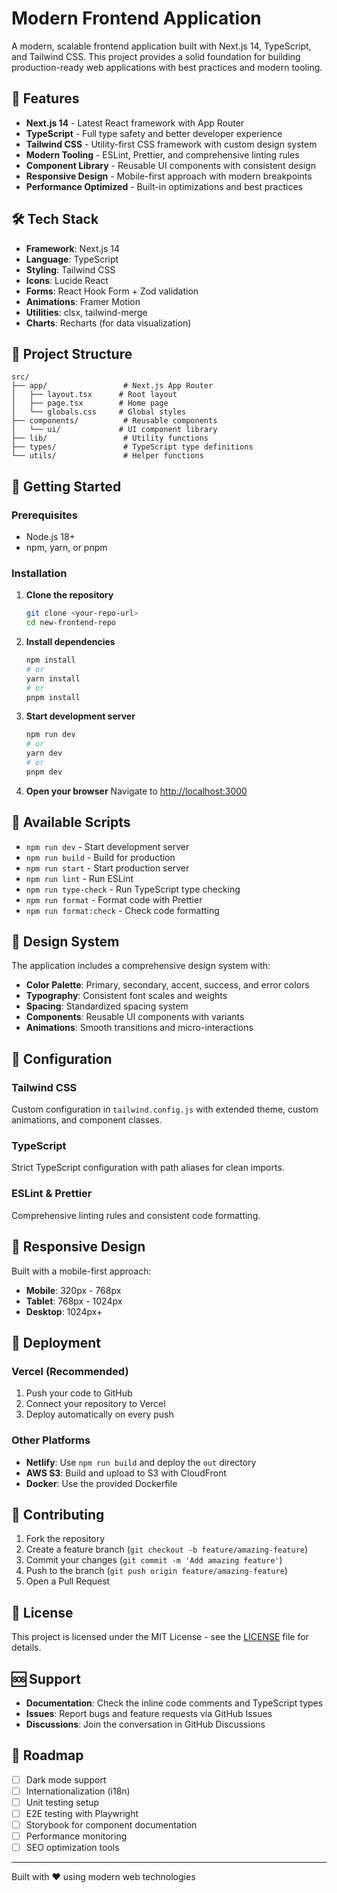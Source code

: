 # Modern Frontend Application

A modern, scalable frontend application built with Next.js 14, TypeScript, and Tailwind CSS. This project provides a solid foundation for building production-ready web applications with best practices and modern tooling.

## 🚀 Features

- **Next.js 14** - Latest React framework with App Router
- **TypeScript** - Full type safety and better developer experience
- **Tailwind CSS** - Utility-first CSS framework with custom design system
- **Modern Tooling** - ESLint, Prettier, and comprehensive linting rules
- **Component Library** - Reusable UI components with consistent design
- **Responsive Design** - Mobile-first approach with modern breakpoints
- **Performance Optimized** - Built-in optimizations and best practices

## 🛠️ Tech Stack

- **Framework**: Next.js 14
- **Language**: TypeScript
- **Styling**: Tailwind CSS
- **Icons**: Lucide React
- **Forms**: React Hook Form + Zod validation
- **Animations**: Framer Motion
- **Utilities**: clsx, tailwind-merge
- **Charts**: Recharts (for data visualization)

## 📁 Project Structure

```
src/
├── app/                 # Next.js App Router
│   ├── layout.tsx      # Root layout
│   ├── page.tsx        # Home page
│   └── globals.css     # Global styles
├── components/          # Reusable components
│   └── ui/             # UI component library
├── lib/                 # Utility functions
├── types/               # TypeScript type definitions
└── utils/               # Helper functions
```

## 🚀 Getting Started

### Prerequisites

- Node.js 18+ 
- npm, yarn, or pnpm

### Installation

1. **Clone the repository**
   ```bash
   git clone <your-repo-url>
   cd new-frontend-repo
   ```

2. **Install dependencies**
   ```bash
   npm install
   # or
   yarn install
   # or
   pnpm install
   ```

3. **Start development server**
   ```bash
   npm run dev
   # or
   yarn dev
   # or
   pnpm dev
   ```

4. **Open your browser**
   Navigate to [http://localhost:3000](http://localhost:3000)

## 📝 Available Scripts

- `npm run dev` - Start development server
- `npm run build` - Build for production
- `npm run start` - Start production server
- `npm run lint` - Run ESLint
- `npm run type-check` - Run TypeScript type checking
- `npm run format` - Format code with Prettier
- `npm run format:check` - Check code formatting

## 🎨 Design System

The application includes a comprehensive design system with:

- **Color Palette**: Primary, secondary, accent, success, and error colors
- **Typography**: Consistent font scales and weights
- **Spacing**: Standardized spacing system
- **Components**: Reusable UI components with variants
- **Animations**: Smooth transitions and micro-interactions

## 🔧 Configuration

### Tailwind CSS
Custom configuration in `tailwind.config.js` with extended theme, custom animations, and component classes.

### TypeScript
Strict TypeScript configuration with path aliases for clean imports.

### ESLint & Prettier
Comprehensive linting rules and consistent code formatting.

## 📱 Responsive Design

Built with a mobile-first approach:
- **Mobile**: 320px - 768px
- **Tablet**: 768px - 1024px
- **Desktop**: 1024px+

## 🚀 Deployment

### Vercel (Recommended)
1. Push your code to GitHub
2. Connect your repository to Vercel
3. Deploy automatically on every push

### Other Platforms
- **Netlify**: Use `npm run build` and deploy the `out` directory
- **AWS S3**: Build and upload to S3 with CloudFront
- **Docker**: Use the provided Dockerfile

## 🤝 Contributing

1. Fork the repository
2. Create a feature branch (`git checkout -b feature/amazing-feature`)
3. Commit your changes (`git commit -m 'Add amazing feature'`)
4. Push to the branch (`git push origin feature/amazing-feature`)
5. Open a Pull Request

## 📄 License

This project is licensed under the MIT License - see the [LICENSE](LICENSE) file for details.

## 🆘 Support

- **Documentation**: Check the inline code comments and TypeScript types
- **Issues**: Report bugs and feature requests via GitHub Issues
- **Discussions**: Join the conversation in GitHub Discussions

## 🔮 Roadmap

- [ ] Dark mode support
- [ ] Internationalization (i18n)
- [ ] Unit testing setup
- [ ] E2E testing with Playwright
- [ ] Storybook for component documentation
- [ ] Performance monitoring
- [ ] SEO optimization tools

---

Built with ❤️ using modern web technologies
